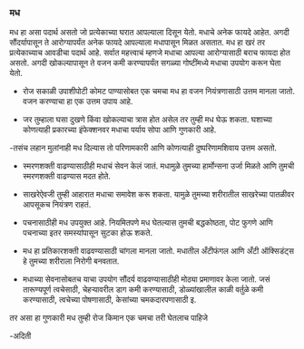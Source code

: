 ### मध

मध हा असा पदार्थ असतो जो प्रत्येकाच्या घरात आपल्याला दिसून येतो. मधाचे अनेक फायदे आहेत. अगदी सौंदर्यापासून ते आरोग्यापर्यंत अनेक फायदे आपल्याला मधापासून मिळत असतात. मध हा खरं तर प्रत्येकाच्याच आवडीचा पदार्थ आहे. सर्वात महत्त्वाचं म्हणजे मधाचा आपल्या आरोग्यासाठी बराच फायदा होत असतो. अगदी खोकल्यापासून ते वजन कमी करण्यापर्यंत सगळ्या गोष्टींमध्ये मधाचा उपयोग करून घेता येतो.


- रोज सकाळी उपाशीपोटी कोमट पाण्यासोबत एक चमचा मध हा वजन नियंत्रणासाठी उत्तम मानला जातो. वजन करण्याचा हा एक उत्तम उपाय आहे.

- जर तुम्हाला घसा दुखणे किंवा खोकल्याचा त्रास होत असेल तर तुम्ही मध घेऊ शकता. घशाच्या कोणत्याही प्रकारच्या इंफेक्शनवर मधाचा पर्याय सोपा आणि गुणकारी आहे.

-तसंच लहान मुलांनाही मध दिल्यास तो परिणामकारी आणि कोणत्याही दुष्परिणामशिवाय उत्तम असतो.

- स्मरणशक्ती वाढण्यासाठीही मधाचं सेवन केलं जातं. मधामुळे तुमच्या हार्मोन्सना उर्जा मिळते आणि तुमची स्मरणशक्ती वाढण्यास मदत होते.

- साखरेऐवजी तुम्ही आहारात मधाचा समावेश करू शकता. यामुळे तुमच्या शरीरातील साखरेच्या पातळीवर आपसूकच नियंत्रण राहतं.

- पचनासाठीही मध उपयुक्त आहे. नियमितपणे मध घेतल्यास तुमची बद्धकोष्ठता, पोट फुगणे आणि पचनाच्या इतर समस्यांपासून सुटका होऊ शकते.

- मध हा प्रतिकारशक्ती वाढवण्यासाठी चांगला मानला जातो. मधातील अँटीफंगल आणि अँटी ऑक्सिडंट्स हे तुमच्या शरीराला निरोगी बनवतात.

- मधाच्या सेवनासोबतच याचा उपयोग सौंदर्य वाढवण्यासाठीही मोठ्या प्रमाणावर केला जातो. जसं तारूण्यपूर्ण त्वचेसाठी, चेहऱ्यावरील डाग कमी करण्यासाठी, डोळ्यांखालील काळी वर्तुळे कमी करण्यासाठी, त्वचेच्या पोषणासाठी, केसांच्या चमकदारपणासाठी इ.

तर असा हा गुणकारी मध तुम्ही रोज किमान एक चमचा तरी घेतलाच पाहिजे

-अदिती 
